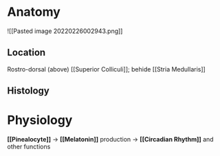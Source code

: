 # Anatomy

![[Pasted image 20220226002943.png]]

## Location
Rostro-dorsal (above) [[Superior Colliculi]]; behide [[Stria Medullaris]]

## Histology


# Physiology
**[[Pinealocyte]]** → **[[Melatonin]]** production → **[[Circadian Rhythm]]** and other functions